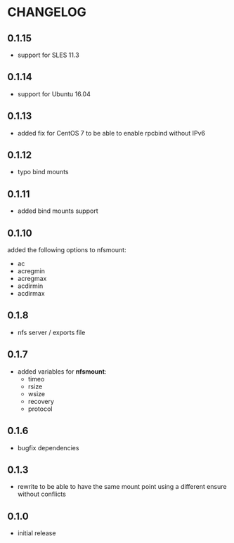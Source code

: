 # CHANGELOG

## 0.1.15

* support for SLES 11.3

## 0.1.14

* support for Ubuntu 16.04

## 0.1.13

* added fix for CentOS 7 to be able to enable rpcbind without IPv6

## 0.1.12

* typo bind mounts

## 0.1.11

* added bind mounts support

## 0.1.10

added the following options to nfsmount:
 * ac
 * acregmin
 * acregmax
 * acdirmin
 * acdirmax

## 0.1.8

* nfs server / exports file

## 0.1.7

* added variables for **nfsmount**:
  * timeo
  * rsize
  * wsize
  * recovery
  * protocol

## 0.1.6

* bugfix dependencies

## 0.1.3

* rewrite to be able to have the same mount point using a different ensure without conflicts

## 0.1.0

* initial release
